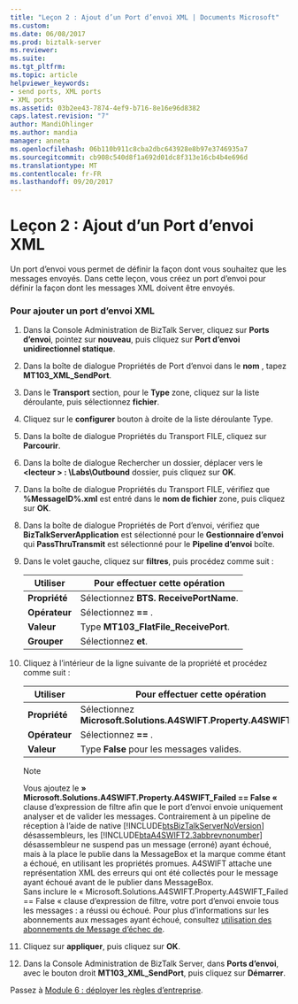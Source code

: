 ```yaml
---
title: "Leçon 2 : Ajout d’un Port d’envoi XML | Documents Microsoft"
ms.custom: 
ms.date: 06/08/2017
ms.prod: biztalk-server
ms.reviewer: 
ms.suite: 
ms.tgt_pltfrm: 
ms.topic: article
helpviewer_keywords:
- send ports, XML ports
- XML ports
ms.assetid: 03b2ee43-7874-4ef9-b716-8e16e96d8382
caps.latest.revision: "7"
author: MandiOhlinger
ms.author: mandia
manager: anneta
ms.openlocfilehash: 06b110b911c8cba2dbc643928e8b97e3746935a7
ms.sourcegitcommit: cb908c540d8f1a692d01dc8f313e16cb4b4e696d
ms.translationtype: MT
ms.contentlocale: fr-FR
ms.lasthandoff: 09/20/2017
---
```

# <a name="lesson-2-adding-an-xml-send-port"></a>Leçon 2 : Ajout d’un Port d’envoi XML
Un port d’envoi vous permet de définir la façon dont vous souhaitez que les messages envoyés. Dans cette leçon, vous créez un port d’envoi pour définir la façon dont les messages XML doivent être envoyés.  
  
### <a name="to-add-an-xml-send-port"></a>Pour ajouter un port d’envoi XML  
  
1.  Dans la Console Administration de BizTalk Server, cliquez sur **Ports d’envoi**, pointez sur **nouveau**, puis cliquez sur **Port d’envoi unidirectionnel statique**.  
  
2.  Dans la boîte de dialogue Propriétés de Port d’envoi dans le **nom** , tapez **MT103_XML_SendPort**.  
  
3.  Dans le **Transport** section, pour le **Type** zone, cliquez sur la liste déroulante, puis sélectionnez **fichier**.  
  
4.  Cliquez sur le **configurer** bouton à droite de la liste déroulante Type.  
  
5.  Dans la boîte de dialogue Propriétés du Transport FILE, cliquez sur **Parcourir**.  
  
6.  Dans la boîte de dialogue Rechercher un dossier, déplacer vers le  **\<lecteur > : \Labs\Outbound** dossier, puis cliquez sur **OK**.  
  
7.  Dans la boîte de dialogue Propriétés du Transport FILE, vérifiez que **%MessageID%.xml** est entré dans le **nom de fichier** zone, puis cliquez sur **OK**.  
  
8.  Dans la boîte de dialogue Propriétés de Port d’envoi, vérifiez que **BizTalkServerApplication** est sélectionné pour le **Gestionnaire d’envoi** qui **PassThruTransmit** est sélectionné pour le **Pipeline d’envoi** boîte.  
  
9. Dans le volet gauche, cliquez sur **filtres**, puis procédez comme suit :  
  
    |Utiliser|Pour effectuer cette opération|  
    |--------------|----------------|  
    |**Propriété**|Sélectionnez **BTS. ReceivePortName**.|  
    |**Opérateur**|Sélectionnez  **==** .|  
    |**Valeur**|Type **MT103_FlatFile_ReceivePort**.|  
    |**Grouper**|Sélectionnez **et**.|  
  
10. Cliquez à l’intérieur de la ligne suivante de la propriété et procédez comme suit :  
  
    |Utiliser|Pour effectuer cette opération|  
    |--------------|----------------|  
    |**Propriété**|Sélectionnez **Microsoft.Solutions.A4SWIFT.Property.A4SWIFT_Failed**|  
    |**Opérateur**|Sélectionnez  **==** .|  
    |**Valeur**|Type **False** pour les messages valides.|  
  
    > [!NOTE]
    >  Vous ajoutez le **» Microsoft.Solutions.A4SWIFT.Property.A4SWIFT_Failed == False «** clause d’expression de filtre afin que le port d’envoi envoie uniquement analyser et de valider les messages. Contrairement à un pipeline de réception à l’aide de native [!INCLUDE[btsBizTalkServerNoVersion](../../includes/btsbiztalkservernoversion-md.md)] désassembleurs, les [!INCLUDE[btaA4SWIFT2.3abbrevnonumber](../../includes/btaa4swift2-3abbrevnonumber-md.md)] désassembleur ne suspend pas un message (erroné) ayant échoué, mais à la place le publie dans la MessageBox et la marque comme étant a échoué, en utilisant les propriétés promues. A4SWIFT attache une représentation XML des erreurs qui ont été collectés pour le message ayant échoué avant de le publier dans MessageBox.  
    > Sans inclure le « Microsoft.Solutions.A4SWIFT.Property.A4SWIFT_Failed == False « clause d’expression de filtre, votre port d’envoi envoie tous les messages : a réussi ou échoué. Pour plus d’informations sur les abonnements aux messages ayant échoué, consultez [utilisation des abonnements de Message d’échec de](../../adapters-and-accelerators/accelerator-swift/working-with-failed-message-subscriptions.md).  
  
11. Cliquez sur **appliquer**, puis cliquez sur **OK**.  
  
12. Dans la Console Administration de BizTalk Server, dans **Ports d’envoi**, avec le bouton droit **MT103_XML_SendPort**, puis cliquez sur **Démarrer**.  
  
 Passez à [Module 6 : déployer les règles d’entreprise](../../adapters-and-accelerators/accelerator-swift/module-6-deploying-the-business-rules.md).
